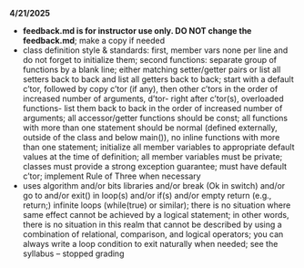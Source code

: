 **4/21/2025**
*  **feedback.md is for instructor use only. DO NOT change the feedback.md**; make a copy if needed
* class definition style & standards:  first, member vars  none per line and do not forget to initialize them;  second functions: separate group of functions  by a blank line; either matching setter/getter pairs or list all setters back to back and list all getters back to back; start with a default c’tor, followed by  copy c’tor (if any), then other c’tors in the order of increased number of arguments, d’tor- right after c’tor(s), overloaded functions- list them back to back in the order of increased number of arguments;  all accessor/getter functions should be const; all functions with more than one statement should be normal (defined externally, outside of the class and below main()), no inline functions with more than one statement; initialize all member variables to appropriate default values at the time of definition; all member variables must be private; classes must provide a strong exception guarantee; must have default c’tor; implement Rule of Three when necessary
* uses algorithm  and/or bits  libraries and/or break (Ok in switch) and/or go to and/or exit() in loop(s) and/or if(s) and/or empty return (e.g., return;) infinite loops (while(true) or similar); there is no situation where same effect cannot be achieved by a logical statement; in other words, there is no situation in this realm that cannot be described by using a combination of relational, comparison, and logical operators; you can always  write a loop condition to exit naturally when needed; see the syllabus – stopped grading 

